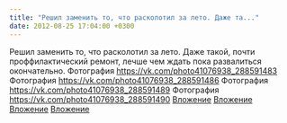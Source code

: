 ```yaml
---
title: "Решил заменить то, что расколотил за лето. Даже та..."
date: 2012-08-25 17:04:00 +0300
---
```


Решил заменить то, что расколотил за лето. Даже такой, почти проффилактический ремонт, лечше чем ждать пока развалиться окончательно.
Фотография
<a class="vk-attach" href="https://vk.com/photo41076938_288591483">https://vk.com/photo41076938_288591483</a>
Фотография
<a class="vk-attach" href="https://vk.com/photo41076938_288591486">https://vk.com/photo41076938_288591486</a>
Фотография
<a class="vk-attach" href="https://vk.com/photo41076938_288591489">https://vk.com/photo41076938_288591489</a>
Фотография
<a class="vk-attach" href="https://vk.com/photo41076938_288591490">https://vk.com/photo41076938_288591490</a>
<a class="vk-attach" href="https://vk.com/photo41076938_288591483">Вложение</a>
<a class="vk-attach" href="https://vk.com/photo41076938_288591486">Вложение</a>
<a class="vk-attach" href="https://vk.com/photo41076938_288591489">Вложение</a>
<a class="vk-attach" href="https://vk.com/photo41076938_288591490">Вложение</a>
